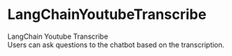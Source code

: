 # LangChainYoutubeTranscribe  
LangChain Youtube Transcribe  
Users can ask questions to the chatbot based on the transcription.
